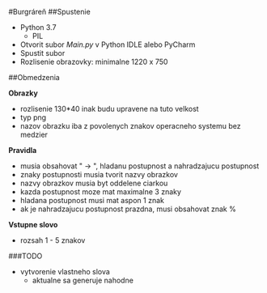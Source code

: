 #Burgráreň
##Spustenie
* Python 3.7
  * PIL
* Otvorit subor _Main.py_ v Python IDLE alebo PyCharm
* Spustit subor
* Rozlisenie obrazovky: minimalne 1220 x 750

##Obmedzenia

**Obrazky** 
* rozlisenie 130*40 inak budu upravene na tuto velkost
* typ png
* nazov obrazku iba z povolenych znakov operacneho systemu bez medzier
		
**Pravidla** 
* musia obsahovat " -> ", hladanu postupnost a nahradzajucu postupnost
* znaky postupnosti musia tvorit nazvy obrazkov
* nazvy obrazkov musia byt oddelene ciarkou
* kazda postupnost moze mat maximalne 3 znaky
* hladana postupnost musi mat aspon 1 znak
* ak je nahradzajucu postupnost prazdna, musi obsahovat znak %
		 
**Vstupne slovo** 
* rozsah 1 - 5 znakov

###TODO
* vytvorenie vlastneho slova
  * aktualne sa generuje nahodne
